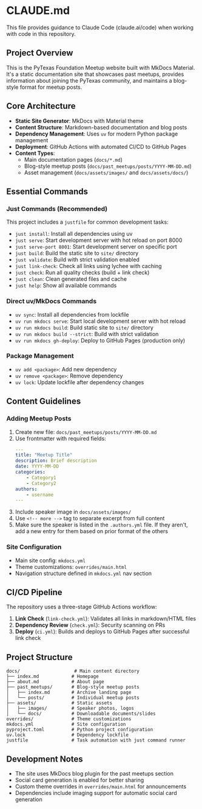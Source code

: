 # CLAUDE.md

This file provides guidance to Claude Code (claude.ai/code) when working with code in this repository.

## Project Overview

This is the PyTexas Foundation Meetup website built with MkDocs Material. It's a static documentation site that showcases past meetups, provides information about joining the PyTexas community, and maintains a blog-style format for meetup posts.

## Core Architecture

- **Static Site Generator**: MkDocs with Material theme
- **Content Structure**: Markdown-based documentation and blog posts
- **Dependency Management**: Uses `uv` for modern Python package management
- **Deployment**: GitHub Actions with automated CI/CD to GitHub Pages
- **Content Types**:
  - Main documentation pages (`docs/*.md`)
  - Blog-style meetup posts (`docs/past_meetups/posts/YYYY-MM-DD.md`)
  - Asset management (`docs/assets/images/` and `docs/assets/docs/`)

## Essential Commands

### Just Commands (Recommended)
This project includes a `justfile` for common development tasks:
- `just install`: Install all dependencies using uv
- `just serve`: Start development server with hot reload on port 8000
- `just serve-port 8001`: Start development server on specific port
- `just build`: Build the static site to `site/` directory
- `just validate`: Build with strict validation enabled
- `just link-check`: Check all links using lychee with caching
- `just check`: Run all quality checks (build + link check)
- `just clean`: Clean generated files and cache
- `just help`: Show all available commands

### Direct uv/MkDocs Commands
- `uv sync`: Install all dependencies from lockfile
- `uv run mkdocs serve`: Start local development server with hot reload
- `uv run mkdocs build`: Build static site to `site/` directory
- `uv run mkdocs build --strict`: Build with strict validation
- `uv run mkdocs gh-deploy`: Deploy to GitHub Pages (production only)

### Package Management
- `uv add <package>`: Add new dependency
- `uv remove <package>`: Remove dependency
- `uv lock`: Update lockfile after dependency changes

## Content Guidelines

### Adding Meetup Posts

1. Create new file: `docs/past_meetups/posts/YYYY-MM-DD.md`
2. Use frontmatter with required fields:
   ```yaml
   ---
   title: "Meetup Title"
   description: Brief description
   date: YYYY-MM-DD
   categories:
       - Category1
       - Category2
   authors:
       - username
   ---
   ```
3. Include speaker image in `docs/assets/images/` 
4. Use `<!-- more -->` tag to separate excerpt from full content
5. Make sure the speaker is listed in the `.authors.yml` file. If they aren't, add a new entry for them based on prior format of the others

### Site Configuration
- Main site config: `mkdocs.yml`
- Theme customizations: `overrides/main.html`
- Navigation structure defined in `mkdocs.yml` nav section

## CI/CD Pipeline

The repository uses a three-stage GitHub Actions workflow:
1. **Link Check** (`link-check.yml`): Validates all links in markdown/HTML files
2. **Dependency Review** (`check.yml`): Security scanning on PRs  
3. **Deploy** (`ci.yml`): Builds and deploys to GitHub Pages after successful link check

## Project Structure

```
docs/                    # Main content directory
├── index.md            # Homepage
├── about.md            # About page
├── past_meetups/       # Blog-style meetup posts
│   ├── index.md        # Archive landing page
│   └── posts/          # Individual meetup posts
├── assets/             # Static assets
│   ├── images/         # Speaker photos, logos
│   └── docs/           # Downloadable documents/slides
overrides/              # Theme customizations
mkdocs.yml              # Site configuration
pyproject.toml          # Python project configuration
uv.lock                 # Dependency lockfile
justfile                # Task automation with just command runner
```

## Development Notes

- The site uses MkDocs blog plugin for the past meetups section
- Social card generation is enabled for better sharing
- Custom theme overrides in `overrides/main.html` for announcements
- Dependencies include imaging support for automatic social card generation